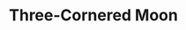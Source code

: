 ---
title: Three-Cornered Moon
year: 1935
opening_date: 1935-04-16
closing_date: 
layout: productions
image:
image_caption:
image_credit:
playbill: 
category: 
details:
  Theatre: Theatre Jacksonville
  Venue: Little Theatre
cast:
  Jenny: Cynthia Segraves
  Kitty: Cynthia Segraves
  Messenger Boy: Jim Marron
  Douglas Rimplegar: John Salzer
  Dr. Alan Stevens: Leon Corbin
  Elizabeth Rimplegar: Marion Hendry
  Eddie Rimplegar: Neal Tyler, Jr.
  Kenneth Rimplegar: Oscar Landgren
  Donald: Will Shapiro
  Mrs. Rimplegar: Zide F. Broward
crew:
  Staging:
    - Frances Blackwell
  Properties:
    - Mary Courtney
  Director:
    - Robert C. Von Riggle
---